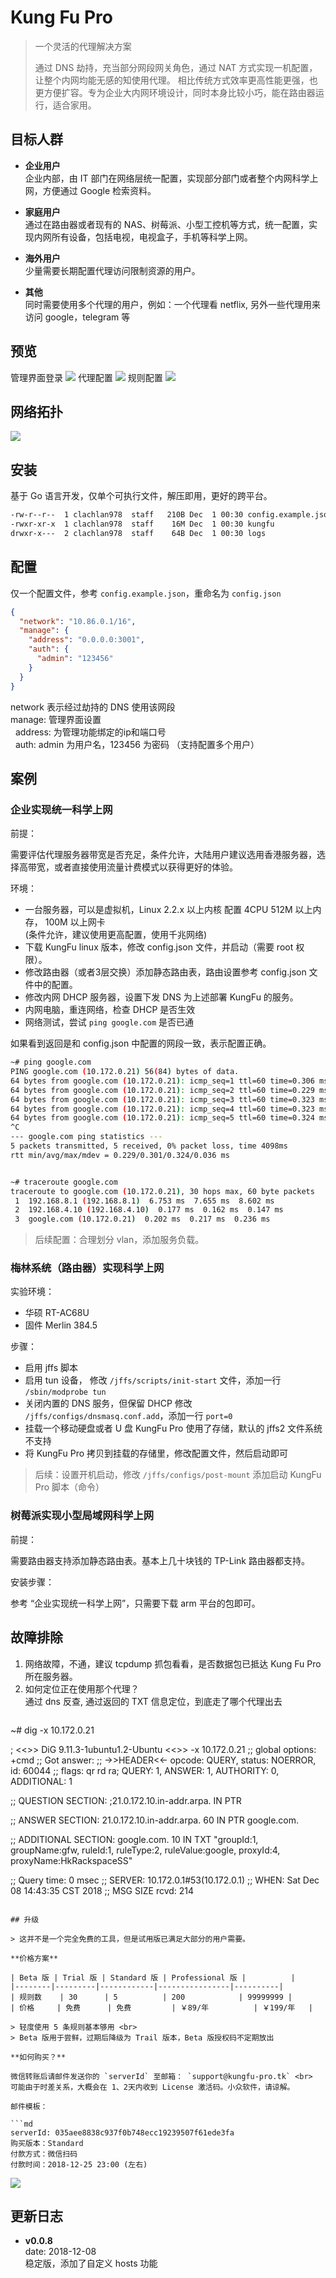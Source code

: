 # Kung Fu Pro

> 一个灵活的代理解决方案
> 
> 通过 DNS 劫持，充当部分网段网关角色，通过 NAT 方式实现一机配置，让整个内网均能无感的知使用代理。
> 相比传统方式效率更高性能更强，也更方便扩容。专为企业大内网环境设计，同时本身比较小巧，能在路由器运行，适合家用。
> 

## 目标人群

* **企业用户** <br>
  企业内部，由 IT 部门在网络层统一配置，实现部分部门或者整个内网科学上网，方便通过 Google 检索资料。<br>

* **家庭用户** <br>
  通过在路由器或者现有的 NAS、树莓派、小型工控机等方式，统一配置，实现内网所有设备，包括电视，电视盒子，手机等科学上网。

* **海外用户** <br>
  少量需要长期配置代理访问限制资源的用户。

* **其他** <br>
  同时需要使用多个代理的用户，例如：一个代理看 netflix, 另外一些代理用来访问 google，telegram 等

## 预览
  管理界面登录
  ![](../static/prev0.png)
  代理配置
  ![](../static/prev1.png)
  规则配置
  ![](../static/prev2.png)

## 网络拓扑
  ![](../static/topology.svg)

## 安装
  基于 Go 语言开发，仅单个可执行文件，解压即用，更好的跨平台。
```bash
-rw-r--r--  1 clachlan978  staff   210B Dec  1 00:30 config.example.json
-rwxr-xr-x  1 clachlan978  staff    16M Dec  1 00:30 kungfu
drwxr-x---  2 clachlan978  staff    64B Dec  1 00:30 logs
```

## 配置

仅一个配置文件，参考 `config.example.json`，重命名为 `config.json`

```json
{
  "network": "10.86.0.1/16",
  "manage": {
    "address": "0.0.0.0:3001",
    "auth": {
      "admin": "123456"
    }
  }
}
```

network 表示经过劫持的 DNS 使用该网段 <br>
manage: 管理界面设置 <br>
  &nbsp;&nbsp;address: 为管理功能绑定的ip和端口号<br>
  &nbsp;&nbsp;auth: admin 为用户名，123456 为密码 （支持配置多个用户）

## 案例

### 企业实现统一科学上网

前提：

需要评估代理服务器带宽是否充足，条件允许，大陆用户建议选用香港服务器，选择高带宽，或者直接使用流量计费模式以获得更好的体验。

环境：

* 一台服务器，可以是虚拟机，Linux 2.2.x 以上内核 配置 4CPU 512M 以上内存， 100M 以上网卡 <br> 
  (条件允许，建议使用更高配置，使用千兆网络)
* 下载 KungFu linux 版本，修改 config.json 文件，并启动（需要 root 权限）。
* 修改路由器（或者3层交换）添加静态路由表，路由设置参考 config.json 文件中的配置。
* 修改内网 DHCP 服务器，设置下发 DNS 为上述部署 KungFu 的服务。
* 内网电脑，重连网络，检查 DHCP 是否生效
* 网络测试，尝试 `ping google.com` 是否已通

如果看到返回是和 config.json 中配置的网段一致，表示配置正确。
```bash
~# ping google.com
PING google.com (10.172.0.21) 56(84) bytes of data.
64 bytes from google.com (10.172.0.21): icmp_seq=1 ttl=60 time=0.306 ms
64 bytes from google.com (10.172.0.21): icmp_seq=2 ttl=60 time=0.229 ms
64 bytes from google.com (10.172.0.21): icmp_seq=3 ttl=60 time=0.323 ms
64 bytes from google.com (10.172.0.21): icmp_seq=4 ttl=60 time=0.323 ms
64 bytes from google.com (10.172.0.21): icmp_seq=5 ttl=60 time=0.324 ms
^C
--- google.com ping statistics ---
5 packets transmitted, 5 received, 0% packet loss, time 4098ms
rtt min/avg/max/mdev = 0.229/0.301/0.324/0.036 ms


~# traceroute google.com
traceroute to google.com (10.172.0.21), 30 hops max, 60 byte packets
 1  192.168.8.1 (192.168.8.1)  6.753 ms  7.655 ms  8.602 ms
 2  192.168.4.10 (192.168.4.10)  0.177 ms  0.162 ms  0.147 ms
 3  google.com (10.172.0.21)  0.202 ms  0.217 ms  0.236 ms
```

> 后续配置：合理划分 vlan，添加服务负载。


### 梅林系统（路由器）实现科学上网

实验环境：

* 华硕 RT-AC68U
* 固件 Merlin 384.5

步骤：
* 启用 jffs 脚本
* 启用 tun 设备， 修改 `/jffs/scripts/init-start` 文件，添加一行 
  `/sbin/modprobe tun`
* 关闭内置的 DNS 服务，但保留 DHCP 修改 `/jffs/configs/dnsmasq.conf.add`，添加一行 
  `port=0`
* 挂载一个移动硬盘或者 U 盘
  KungFu Pro 使用了存储，默认的 jffs2 文件系统不支持
* 将 KungFu Pro 拷贝到挂载的存储里，修改配置文件，然后启动即可

> 后续：设置开机启动，修改 `/jffs/configs/post-mount` 添加启动 KungFu Pro 脚本（命令）


### 树莓派实现小型局域网科学上网

前提：

需要路由器支持添加静态路由表。基本上几十块钱的 TP-Link 路由器都支持。

安装步骤：

参考 “企业实现统一科学上网”，只需要下载 arm 平台的包即可。

## 故障排除

1. 网络故障，不通，建议 tcpdump 抓包看看，是否数据包已抵达 Kung Fu Pro 所在服务器。
1. 如何定位正在使用那个代理？<br>
   通过 dns 反查, 通过返回的 TXT 信息定位，到底走了哪个代理出去 <br>
   ```
  ~# dig -x 10.172.0.21

  ; <<>> DiG 9.11.3-1ubuntu1.2-Ubuntu <<>> -x 10.172.0.21
  ;; global options: +cmd
  ;; Got answer:
  ;; ->>HEADER<<- opcode: QUERY, status: NOERROR, id: 60044
  ;; flags: qr rd ra; QUERY: 1, ANSWER: 1, AUTHORITY: 0, ADDITIONAL: 1

  ;; QUESTION SECTION:
  ;21.0.172.10.in-addr.arpa.	IN	PTR

  ;; ANSWER SECTION:
  21.0.172.10.in-addr.arpa. 60	IN	PTR	google.com.

  ;; ADDITIONAL SECTION:
  google.com.		10	IN	TXT	"groupId:1, groupName:gfw, ruleId:1, ruleType:2, ruleValue:google, proxyId:4, proxyName:HkRackspaceSS"

  ;; Query time: 0 msec
  ;; SERVER: 10.172.0.1#53(10.172.0.1)
  ;; WHEN: Sat Dec 08 14:43:35 CST 2018
  ;; MSG SIZE  rcvd: 214
   ```

## 升级

> 这并不是一个完全免费的工具，但是试用版已满足大部分的用户需要。

**价格方案**

| Beta 版 | Trial 版 | Standard 版 | Professional 版 |          |
|--------|---------|------------|----------------|----------|
| 规则数    | 30      | 5          | 200            | 99999999 |
| 价格     | 免费      | 免费         | ￥89/年          | ￥199/年   |

> 轻度使用 5 条规则基本够用 <br>
> Beta 版用于尝鲜，过期后降级为 Trail 版本，Beta 版授权码不定期放出

**如何购买？**

微信转账后请邮件发送你的 `serverId` 至邮箱： `support@kungfu-pro.tk` <br>
可能由于时差关系，大概会在 1、2天内收到 License 激活码。小众软件，请谅解。

邮件模板：

```md
serverId: 035aee8838c937f0b748ecc19239507f61ede3fa
购买版本：Standard
付款方式：微信扫码
付款时间：2018-12-25 23:00 (左右)
```

![](../static/weixin.png)

## 更新日志
* **v0.0.8** <br>
  date: 2018-12-08 <br>
  稳定版，添加了自定义 hosts 功能
